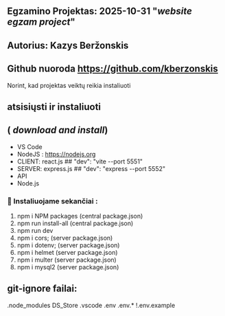
## Egzamino  Projektas:  2025-10-31  "_website egzam project_"
##  Autorius:  Kazys Beržonskis
## Github nuoroda https://github.com/kberzonskis


Norint, kad projektas veiktų reikia instaliuoti

## atsisiųsti ir instaliuoti  
## ( _download and install_) 
-   VS Code
-   NodeJS : https://nodejs.org
-   CLIENT: react.js       ## "dev": "vite --port 5551"
-   SERVER: express.js     ## "dev": "express --port 5552"
-   API
-   Node.js 


### 🏃 Instaliuojame sekančiai : 

1. npm i NPM packages (central package.json)
2. npm run install-all (central package.json)
3. npm run dev   
4. npm i cors;     (server package.json)
5. npm i dotenv;   (server package.json)
6. npm i helmet    (server package.json)
7. npm i multer    (server package.json)
8. npm i mysql2    (server package.json)

## git-ignore failai: 

.node_modules
DS_Store
.vscode
.env
.env.*
!.env.example


    





